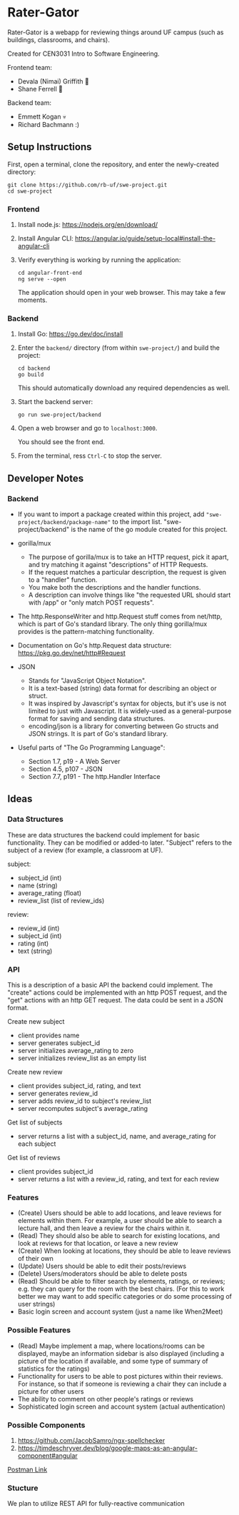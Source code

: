 # Rater-Gator

Rater-Gator is a webapp for reviewing things around UF campus (such as buildings, classrooms, and chairs).

Created for CEN3031 Intro to Software Engineering.

Frontend team:
- Devala (Nimai) Griffith :kangaroo: 
- Shane Ferrell :monkey:

Backend team:
- Emmett Kogan :skull:
- Richard Bachmann :)


## Setup Instructions

First, open a terminal, clone the repository, and enter the newly-created directory:
```
git clone https://github.com/rb-uf/swe-project.git
cd swe-project
```
### Frontend

1. Install node.js: https://nodejs.org/en/download/

2. Install Angular CLI: https://angular.io/guide/setup-local#install-the-angular-cli

3. Verify everything is working by running the application:
   ```
   cd angular-front-end
   ng serve --open
   ```
   The application should open in your web browser.
   This may take a few moments.

### Backend

1. Install Go: https://go.dev/doc/install

2. Enter the `backend/` directory (from within `swe-project/`) and build the project:
   ```
   cd backend
   go build
   ```
   This should automatically download any required dependencies as well.

3. Start the backend server:
   ```
   go run swe-project/backend
   ```

4. Open a web browser and go to `localhost:3000`.

   You should see the front end.

5. From the terminal, ress `Ctrl-C` to stop the server.


## Developer Notes

### Backend

- If you want to import a package created within this project, add `"swe-project/backend/package-name"` to the import list.
  "swe-project/backend" is the name of the go module created for this project.

- gorilla/mux
  - The purpose of gorilla/mux is to take an HTTP request, pick it apart, and try matching it against "descriptions" of HTTP Requests.
  - If the request matches a particular description, the request is given to a "handler" function.
  - You make both the descriptions and the handler functions.
  - A description can involve things like "the requested URL should start with /app" or "only match POST requests".

- The http.ResponseWriter and http.Request stuff comes from net/http, which is part of Go's standard library.
  The only thing gorilla/mux provides is the pattern-matching functionality.
 
- Documentation on Go's http.Request data structure: https://pkg.go.dev/net/http#Request

- JSON 
  - Stands for "JavaScript Object Notation".
  - It is a text-based (string) data format for describing an object or struct.
  - It was inspired by Javascript's syntax for objects, but it's use is not limited to just with Javascript.
    It is widely-used as a general-purpose format for saving and sending data structures.
  - encoding/json is a library for converting between Go structs and JSON strings.
    It is part of Go's standard library.

- Useful parts of "The Go Programming Language":
  - Section 1.7, p19 - A Web Server
  - Section 4.5, p107 - JSON
  - Section 7.7, p191 - The http.Handler Interface

## Ideas

### Data Structures

These are data structures the backend could implement for basic functionality.
They can be modified or added-to later.
"Subject" refers to the subject of a review (for example, a classroom at UF).

subject:
- subject_id (int)
- name (string)
- average_rating (float)
- review_list (list of review_ids)

review:
- review_id (int)
- subject_id (int)
- rating (int)
- text (string)

### API

This is a description of a basic API the backend could implement.
The "create" actions could be implemented with an http POST request, and the "get" actions with an http GET request.
The data could be sent in a JSON format.

Create new subject
- client provides name
- server generates subject_id
- server initializes average_rating to zero
- server initializes review_list as an empty list

Create new review
- client provides subject_id, rating, and text
- server generates review_id
- server adds review_id to subject's review_list
- server recomputes subject's average_rating

Get list of subjects
- server returns a list with a subject_id, name, and average_rating for each subject

Get list of reviews
- client provides subject_id
- server returns a list with a review_id, rating, and text for each review

### Features
- (Create) Users should be able to add locations, and leave reviews for 
  elements within them. For example, a user should be able to search
  a lecture hall, and then leave a review for the chairs within it.
- (Read) They should also be able to search for existing locations, and look
  at reviews for that location, or leave a new review
- (Create) When looking at locations, they should be able to leave reviews of 
  their own
- (Update) Users should be able to edit their posts/reviews
- (Delete) Users/moderators should be able to delete posts
- (Read) Should be able to filter search by elements, ratings, or reviews;
  e.g. they can query for the room with the best chairs. (For this to work
  better we may want to add specific categories or do some processing of user
  strings)
- Basic login screen and account system (just a name like When2Meet)

### Possible Features
- (Read) Maybe implement a map, where locations/rooms can be displayed, maybe
  an information sidebar is also displayed (including a picture of the location
  if available, and some type of summary of statistics for the ratings)
- Functionality for users to be able to post pictures within their reviews. For
  instance, so that if someone is reviewing a chair they can include a picture for
  other users
- The ability to comment on other people's ratings or reviews
- Sophisticated login screen and account system (actual authentication)

### Possible Components
1. https://github.com/JacobSamro/ngx-spellchecker
2. https://timdeschryver.dev/blog/google-maps-as-an-angular-component#angular

[Postman Link](https://app.getpostman.com/join-team?invite_code=93eeacce0902283fe854b0f8cedadc87&target_code=26326ce816c118a21b7b8f868fab1030)

### Stucture
We plan to utilize REST API for fully-reactive communication
